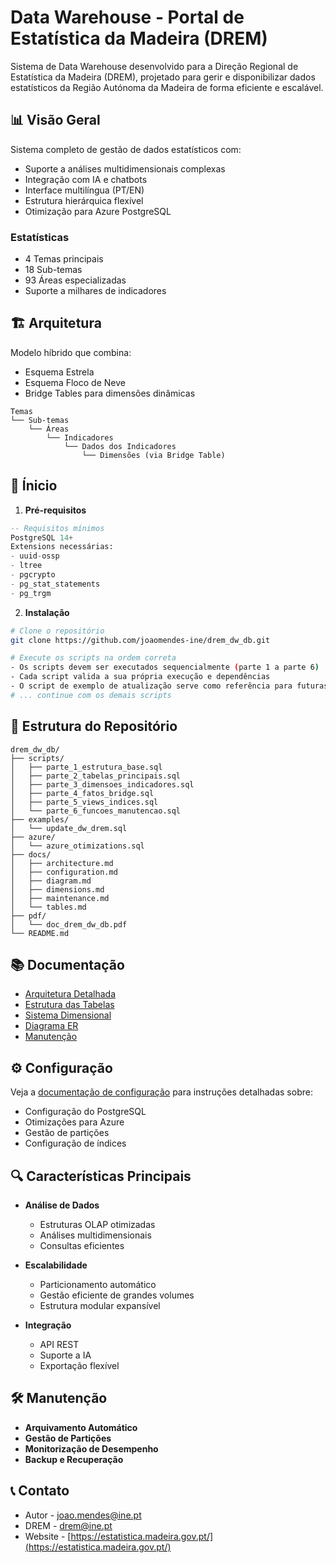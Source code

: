# Data Warehouse - Portal de Estatística da Madeira (DREM)

Sistema de Data Warehouse desenvolvido para a Direção Regional de Estatística da Madeira (DREM), projetado para gerir e disponibilizar dados estatísticos da Região Autónoma da Madeira de forma eficiente e escalável.

## 📊 Visão Geral

Sistema completo de gestão de dados estatísticos com:
- Suporte a análises multidimensionais complexas
- Integração com IA e chatbots
- Interface multilíngua (PT/EN)
- Estrutura hierárquica flexível
- Otimização para Azure PostgreSQL

### Estatísticas
- 4 Temas principais
- 18 Sub-temas
- 93 Áreas especializadas
- Suporte a milhares de indicadores

## 🏗️ Arquitetura

Modelo híbrido que combina:
- Esquema Estrela
- Esquema Floco de Neve
- Bridge Tables para dimensões dinâmicas

```
Temas
└── Sub-temas
    └── Áreas
        └── Indicadores
            └── Dados dos Indicadores
                └── Dimensões (via Bridge Table)
```

## 🚀 Ínicio

1. **Pré-requisitos**
```sql
-- Requisitos mínimos
PostgreSQL 14+
Extensions necessárias:
- uuid-ossp
- ltree
- pgcrypto
- pg_stat_statements
- pg_trgm
```

2. **Instalação**
```bash
# Clone o repositório
git clone https://github.com/joaomendes-ine/drem_dw_db.git

# Execute os scripts na ordem correta
- Os scripts devem ser executados sequencialmente (parte 1 a parte 6)
- Cada script valida a sua própria execução e dependências
- O script de exemplo de atualização serve como referência para futuras atualizações
# ... continue com os demais scripts
```

## 📁 Estrutura do Repositório

```
drem_dw_db/
├── scripts/
│   ├── parte_1_estrutura_base.sql
│   ├── parte_2_tabelas_principais.sql
│   ├── parte_3_dimensoes_indicadores.sql
│   ├── parte_4_fatos_bridge.sql
│   ├── parte_5_views_indices.sql
│   └── parte_6_funcoes_manutencao.sql
├── examples/
│   └── update_dw_drem.sql
├── azure/
│   └── azure_otimizations.sql
├── docs/
│   ├── architecture.md
│   ├── configuration.md
│   ├── diagram.md
│   ├── dimensions.md
│   ├── maintenance.md
│   └── tables.md
├── pdf/
│   └── doc_drem_dw_db.pdf
└── README.md
```

## 📚 Documentação

- [Arquitetura Detalhada](docs/architecture.md)
- [Estrutura das Tabelas](docs/tables.md)
- [Sistema Dimensional](docs/dimensions.md)
- [Diagrama ER](docs/diagram.md)
- [Manutenção](docs/maintenance.md)

## ⚙️ Configuração

Veja a [documentação de configuração](docs/configuration.md) para instruções detalhadas sobre:
- Configuração do PostgreSQL
- Otimizações para Azure
- Gestão de partições
- Configuração de índices

## 🔍 Características Principais

- **Análise de Dados**
  - Estruturas OLAP otimizadas
  - Análises multidimensionais
  - Consultas eficientes

- **Escalabilidade**
  - Particionamento automático
  - Gestão eficiente de grandes volumes
  - Estrutura modular expansível

- **Integração**
  - API REST
  - Suporte a IA
  - Exportação flexível

## 🛠️ Manutenção

- **Arquivamento Automático**
- **Gestão de Partições**
- **Monitorização de Desempenho**
- **Backup e Recuperação**

## 📞 Contato

- Autor - joao.mendes@ine.pt
- DREM - drem@ine.pt
- Website - [https://estatistica.madeira.gov.pt/](https://estatistica.madeira.gov.pt/)
